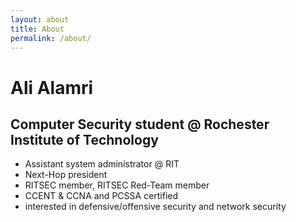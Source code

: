 ```yaml
---
layout: about
title: About
permalink: /about/
---
```


# Ali Alamri

## Computer Security student @ Rochester Institute of Technology
* Assistant system administrator @ RIT
* Next-Hop president
* RITSEC member, RITSEC Red-Team member
* CCENT & CCNA and PCSSA certified
* interested in defensive/offensive security and network security 
